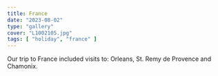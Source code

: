 ```yaml
---
title: France
date: "2023-08-02"
type: "gallery"
cover: "L1002105.jpg"
tags: [ "holiday", "france" ]
---
```


Our trip to France included visits to: Orleans, St. Remy de Provence and Chamonix.
